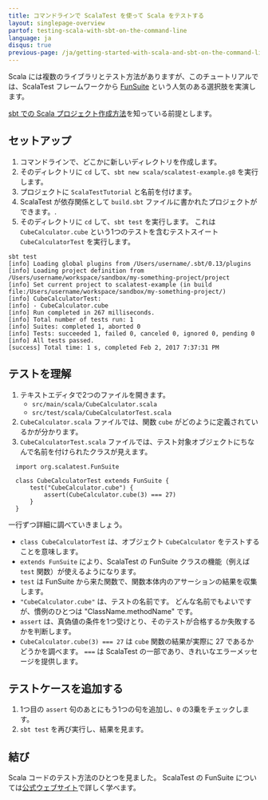 ```yaml
---
title: コマンドラインで ScalaTest を使って Scala をテストする
layout: singlepage-overview
partof: testing-scala-with-sbt-on-the-command-line
language: ja
disqus: true
previous-page: /ja/getting-started-with-scala-and-sbt-on-the-command-line
---
```


Scala には複数のライブラリとテスト方法がありますが、このチュートリアルでは、ScalaTest フレームワークから [FunSuite](http://www.scalatest.org/getting_started_with_fun_suite) という人気のある選択肢を実演します。

[sbt での Scala プロジェクト作成方法](/getting-started/sbt-track/getting-started-with-scala-and-sbt-on-the-command-line.html)を知っている前提とします。

## セットアップ
1. コマンドラインで、どこかに新しいディレクトリを作成します。
1. そのディレクトリに `cd` して、`sbt new scala/scalatest-example.g8` を実行します。
1. プロジェクトに `ScalaTestTutorial` と名前を付けます。
1. ScalaTest が依存関係として `build.sbt` ファイルに書かれたプロジェクトができます。.
1. そのディレクトリに `cd` して、`sbt test` を実行します。
   これは `CubeCalculator.cube` という1つのテストを含むテストスイート `CubeCalculatorTest` を実行します。

```
sbt test
[info] Loading global plugins from /Users/username/.sbt/0.13/plugins
[info] Loading project definition from /Users/username/workspace/sandbox/my-something-project/project
[info] Set current project to scalatest-example (in build file:/Users/username/workspace/sandbox/my-something-project/)
[info] CubeCalculatorTest:
[info] - CubeCalculator.cube
[info] Run completed in 267 milliseconds.
[info] Total number of tests run: 1
[info] Suites: completed 1, aborted 0
[info] Tests: succeeded 1, failed 0, canceled 0, ignored 0, pending 0
[info] All tests passed.
[success] Total time: 1 s, completed Feb 2, 2017 7:37:31 PM
```

## テストを理解
1. テキストエディタで2つのファイルを開きます。
    * `src/main/scala/CubeCalculator.scala`
    * `src/test/scala/CubeCalculatorTest.scala`
1. `CubeCalculator.scala` ファイルでは、関数 `cube` がどのように定義されているかが分かります。
1. `CubeCalculatorTest.scala` ファイルでは、テスト対象オブジェクトにちなんで名前を付けられたクラスが見えます。

```
  import org.scalatest.FunSuite

  class CubeCalculatorTest extends FunSuite {
      test("CubeCalculator.cube") {
          assert(CubeCalculator.cube(3) === 27)
      }
  }
```

一行ずつ詳細に調べていきましょう。

* `class CubeCalculatorTest` は、オブジェクト `CubeCalculator` をテストすることを意味します。
* `extends FunSuite` により、ScalaTest の FunSuite クラスの機能（例えば `test` 関数）が使えるようになります。
* `test` は FunSuite から来た関数で、関数本体内のアサーションの結果を収集します。
* `"CubeCalculator.cube"` は、テストの名前です。
  どんな名前でもよいですが、慣例のひとつは "ClassName.methodName" です。
* `assert` は、真偽値の条件を1つ受けとり、そのテストが合格するか失敗するかを判断します。
* `CubeCalculator.cube(3) === 27` は `cube` 関数の結果が実際に 27 であるかどうかを調べます。
  `===` は ScalaTest の一部であり、きれいなエラーメッセージを提供します。

## テストケースを追加する
1. 1つ目の `assert` 句のあとにもう1つの句を追加し、`0` の3乗をチェックします。
1. `sbt test` を再び実行し、結果を見ます。

## 結び
Scala コードのテスト方法のひとつを見ました。
ScalaTest の FunSuite については[公式ウェブサイト](http://www.scalatest.org/getting_started_with_fun_suite)で詳しく学べます。
